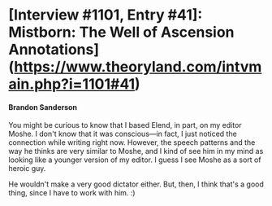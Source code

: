 # [Interview #1101, Entry #41]: Mistborn: The Well of Ascension Annotations](https://www.theoryland.com/intvmain.php?i=1101#41)

#### Brandon Sanderson

You might be curious to know that I based Elend, in part, on my editor Moshe. I don't know that it was conscious—in fact, I just noticed the connection while writing right now. However, the speech patterns and the way he thinks are very similar to Moshe, and I kind of see him in my mind as looking like a younger version of my editor. I guess I see Moshe as a sort of heroic guy.

He wouldn't make a very good dictator either. But, then, I think that's a good thing, since I have to work with him. :)

